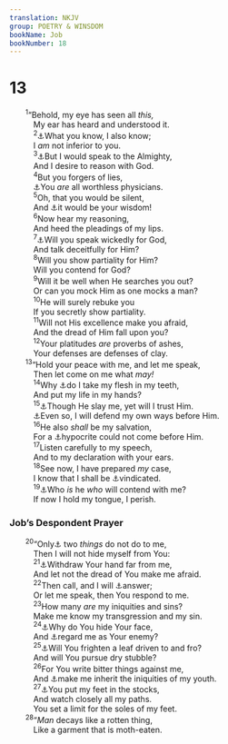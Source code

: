 ```yaml
---
translation: NKJV
group: POETRY & WINSDOM
bookName: Job 
bookNumber: 18
---
```


<div class="title"><h1>13</h1></div>
<span class="verse giop_13_1">  <sup>1</sup>“Behold, my eye has seen all <i>this,</i><br/>   My ear has heard and understood it.<br/></span>
<span class="verse giop_13_2">   <sup>2</sup><a data-toggle="tooltip" data-placement="bottom" title="Job 12:3">⚓</a>What you know, I also know;<br/>   I <i>am</i> not inferior to you.<br/></span>
<span class="verse giop_13_3">   <sup>3</sup><a data-toggle="tooltip" data-placement="bottom" title="Job 23:3; 31:35">⚓</a>But I would speak to the Almighty,<br/>   And I desire to reason with God.<br/></span>
<span class="verse giop_13_4">   <sup>4</sup>But you forgers of lies,<br/>   <a data-toggle="tooltip" data-placement="bottom" title="Job 6:21; (Jer. 23:32)">⚓</a>You <i>are</i> all worthless physicians.<br/></span>
<span class="verse giop_13_5">   <sup>5</sup>Oh, that you would be silent,<br/>   And <a data-toggle="tooltip" data-placement="bottom" title="Job 13:13; 21:5; Prov. 17:28">⚓</a>it would be your wisdom!<br/></span>
<span class="verse giop_13_6">   <sup>6</sup>Now hear my reasoning,<br/>   And heed the pleadings of my lips.<br/></span>
<span class="verse giop_13_7">   <sup>7</sup><a data-toggle="tooltip" data-placement="bottom" title="Job 27:4; 36:4">⚓</a>Will you speak wickedly for God,<br/>   And talk deceitfully for Him?<br/></span>
<span class="verse giop_13_8">   <sup>8</sup>Will you show partiality for Him?<br/>   Will you contend for God?<br/></span>
<span class="verse giop_13_9">   <sup>9</sup>Will it be well when He searches you out?<br/>   Or can you mock Him as one mocks a man?<br/></span>
<span class="verse giop_13_10">   <sup>10</sup>He will surely rebuke you<br/>   If you secretly show partiality.<br/></span>
<span class="verse giop_13_11">   <sup>11</sup>Will not His excellence make you afraid,<br/>   And the dread of Him fall upon you?<br/></span>
<span class="verse giop_13_12">   <sup>12</sup>Your platitudes <i>are</i> proverbs of ashes,<br/>   Your defenses are defenses of clay.<br/></span>
<span class="verse giop_13_13">  <sup>13</sup>“Hold your peace with me, and let me speak,<br/>   Then let come on me what <i>may!</i><br/></span>
<span class="verse giop_13_14">   <sup>14</sup>Why <a data-toggle="tooltip" data-placement="bottom" title="Job 18:4">⚓</a>do I take my flesh in my teeth,<br/>   And put my life in my hands?<br/></span>
<span class="verse giop_13_15">   <sup>15</sup><a data-toggle="tooltip" data-placement="bottom" title="Ps. 23:4; (Prov. 14:32)">⚓</a>Though He slay me, yet will I trust Him.<br/>   <a data-toggle="tooltip" data-placement="bottom" title="Job 27:5">⚓</a>Even so, I will defend my own ways before Him.<br/></span>
<span class="verse giop_13_16">   <sup>16</sup>He also <i>shall</i> be my salvation,<br/>   For a <a data-toggle="tooltip" data-placement="bottom" title="Job 8:13">⚓</a>hypocrite could not come before Him.<br/></span>
<span class="verse giop_13_17">   <sup>17</sup>Listen carefully to my speech,<br/>   And to my declaration with your ears.<br/></span>
<span class="verse giop_13_18">   <sup>18</sup>See now, I have prepared <i>my</i> case,<br/>   I know that I shall be <a data-toggle="tooltip" data-placement="bottom" title="(Rom. 8:34)">⚓</a>vindicated.<br/></span>
<span class="verse giop_13_19">   <sup>19</sup><a data-toggle="tooltip" data-placement="bottom" title="Job 7:21; 10:8; Is. 50:8">⚓</a>Who <i>is</i> he <i>who</i> will contend with me?<br/>   If now I hold my tongue, I perish.<br/></span>
<div class="title"><h3>Job’s Despondent Prayer</h3></div>
<span class="verse giop_13_20">  <sup>20</sup>“Only<a data-toggle="tooltip" data-placement="bottom" title="Job 9:34">⚓</a> two <i>things</i> do not do to me,<br/>   Then I will not hide myself from You:<br/></span>
<span class="verse giop_13_21">   <sup>21</sup><a data-toggle="tooltip" data-placement="bottom" title="Job 9:34; Ps. 39:10">⚓</a>Withdraw Your hand far from me,<br/>   And let not the dread of You make me afraid.<br/></span>
<span class="verse giop_13_22">   <sup>22</sup>Then call, and I will <a data-toggle="tooltip" data-placement="bottom" title="Job 9:16; 14:15">⚓</a>answer;<br/>   Or let me speak, then You respond to me.<br/></span>
<span class="verse giop_13_23">   <sup>23</sup>How many <i>are</i> my iniquities and sins?<br/>   Make me know my transgression and my sin.<br/></span>
<span class="verse giop_13_24">   <sup>24</sup><a data-toggle="tooltip" data-placement="bottom" title="(Deut. 32:20); Ps. 13:1">⚓</a>Why do You hide Your face,<br/>   And <a data-toggle="tooltip" data-placement="bottom" title="Lam. 2:5">⚓</a>regard me as Your enemy?<br/></span>
<span class="verse giop_13_25">   <sup>25</sup><a data-toggle="tooltip" data-placement="bottom" title="Is. 42:3">⚓</a>Will You frighten a leaf driven to and fro?<br/>   And will You pursue dry stubble?<br/></span>
<span class="verse giop_13_26">   <sup>26</sup>For You write bitter things against me,<br/>   And <a data-toggle="tooltip" data-placement="bottom" title="Job 20:11">⚓</a>make me inherit the iniquities of my youth.<br/></span>
<span class="verse giop_13_27">   <sup>27</sup><a data-toggle="tooltip" data-placement="bottom" title="Job 33:11">⚓</a>You put my feet in the stocks,<br/>   And watch closely all my paths.<br/>   You set a limit for the soles of my feet.<br/></span>
<span class="verse giop_13_28">  <sup>28</sup>“<i>Man</i> decays like a rotten thing,<br/>   Like a garment that is moth-eaten.<br/></span>
